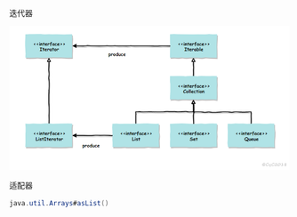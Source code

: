 迭代器

![img](https://github.com/CyC2018/CS-Notes/raw/master/docs/notes/pics/91aa7c29-438f-4fcc-8c63-2a75899139de.png) 



适配器

```java
java.util.Arrays#asList()
```



